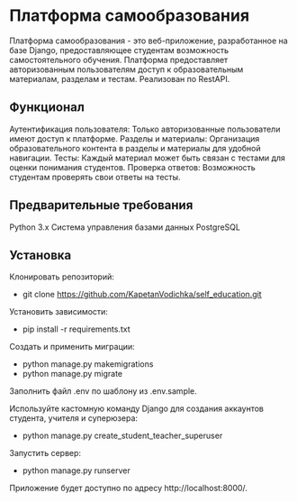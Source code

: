 # Платформа самообразования

Платформа самообразования - это веб-приложение, разработанное на базе Django, предоставляющее студентам возможность
самостоятельного обучения. Платформа предоставляет авторизованным пользователям доступ к образовательным материалам,
разделам и тестам. Реализован по RestAPI.

## Функционал

Аутентификация пользователя: Только авторизованные пользователи имеют доступ к платформе.
Разделы и материалы: Организация образовательного контента в разделы и материалы для удобной навигации.
Тесты: Каждый материал может быть связан с тестами для оценки понимания студентов.
Проверка ответов: Возможность студентам проверять свои ответы на тесты.

## Предварительные требования

Python 3.x
Система управления базами данных PostgreSQL

## Установка

Клонировать репозиторий:
 - git clone https://github.com/KapetanVodichka/self_education.git

Установить зависимости:
 - pip install -r requirements.txt

Создать и применить миграции:
 - python manage.py makemigrations
 - python manage.py migrate

Заполнить файл .env по шаблону из .env.sample.

Используйте кастомную команду Django для создания аккаунтов студента, учителя и суперюзера:
 - python manage.py create_student_teacher_superuser

Запустить сервер:
 - python manage.py runserver

Приложение будет доступно по адресу http://localhost:8000/.
